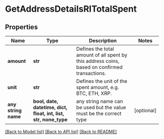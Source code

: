 # GetAddressDetailsRITotalSpent


## Properties
Name | Type | Description | Notes
------------ | ------------- | ------------- | -------------
**amount** | **str** | Defines the total amount of all spent by this address coins, based on confirmed transactions. | 
**unit** | **str** | Defines the unit of the spent amount, e.g. BTC, ETH, XRP. | 
**any string name** | **bool, date, datetime, dict, float, int, list, str, none_type** | any string name can be used but the value must be the correct type | [optional]

[[Back to Model list]](../README.md#documentation-for-models) [[Back to API list]](../README.md#documentation-for-api-endpoints) [[Back to README]](../README.md)


